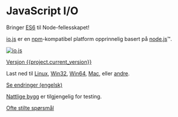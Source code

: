 # JavaScript I/O

Bringer [ES6](es6.html) til Node-fellesskapet!

[io.js](https://iojs.org)  er en [npm](https://www.npmjs.org)-kompatibel
platform opprinnelig basert på [node.js](https://nodejs.org/)&#8482;.

[![io.js](/images/1.0.0.png)](https://iojs.org/dist/v{{project.current_version}}/)

[Versjon {{project.current_version}}](https://iojs.org/dist/v{{project.current_version}}/)

Last ned til
[Linux](https://iojs.org/dist/v{{project.current_version}}/iojs-v{{project.current_version}}-linux-x64.tar.xz),
[Win32](https://iojs.org/dist/v{{project.current_version}}/iojs-v{{project.current_version}}-x86.msi),
[Win64](https://iojs.org/dist/v{{project.current_version}}/iojs-v{{project.current_version}}-x64.msi),
[Mac](https://iojs.org/dist/v{{project.current_version}}/iojs-v{{project.current_version}}.pkg), eller
[andre](https://iojs.org/dist/v{{project.current_version}}/).

[Se endringer (engelsk)](https://github.com/iojs/io.js/blob/v1.x/CHANGELOG.md)

[Nattlige bygg](https://iojs.org/download/nightly/) er tilgjengelig for testing.

[Ofte stilte spørsmål](/faq.html)

